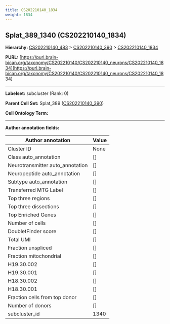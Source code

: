 ```yaml
---
title: CS202210140_1834
weight: 1834
---
```

## Splat_389_1340 (CS202210140_1834)
<b>Hierarchy: </b>
[CS202210140_483](../CS202210140_483) >
[CS202210140_390](../CS202210140_390) >
[CS202210140_1834](../CS202210140_1834)

**PURL:** [https://purl.brain-bican.org/taxonomy/CS202210140/CS202210140_neurons/CS202210140_1834](https://purl.brain-bican.org/taxonomy/CS202210140/CS202210140_neurons/CS202210140_1834)

---


**Labelset:** subcluster (Rank: 0)

**Parent Cell Set:** Splat_389 ([CS202210140_390](../CS202210140_390))



**Cell Ontology Term:** 

[MARKER GENES.]: #


---

[TRANSFERRED ANNOTATIONS.]: #


[AUTHOR ANNOTATION FIELDS.]: #


**Author annotation fields:**

| Author annotation | Value |
|-------------------|-------|
|Cluster ID|None|
|Class auto_annotation|[]|
|Neurotransmitter auto_annotation|[]|
|Neuropeptide auto_annotation|[]|
|Subtype auto_annotation|[]|
|Transferred MTG Label|[]|
|Top three regions|[]|
|Top three dissections|[]|
|Top Enriched Genes|[]|
|Number of cells|[]|
|DoubletFinder score|[]|
|Total UMI|[]|
|Fraction unspliced|[]|
|Fraction mitochondrial|[]|
|H19.30.002|[]|
|H19.30.001|[]|
|H18.30.002|[]|
|H18.30.001|[]|
|Fraction cells from top donor|[]|
|Number of donors|[]|
|subcluster_id|1340|
